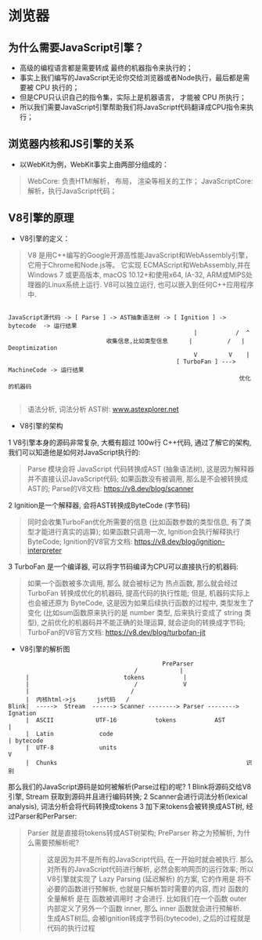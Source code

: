 # 浏览器

## 为什么需要JavaScript引擎？

- 高级的编程语言都是需要转成 最终的机器指令来执行的；
- 事实上我们编写的JavaScript无论你交给浏览器或者Node执行，最后都是需要被 CPU 执行的；
- 但是CPU只认识自己的指令集，实际上是机器语言， 才能被 CPU 所执行；
- 所以我们需要JavaScript引擎帮助我们将JavaScript代码翻译成CPU指令来执行；

## 浏览器内核和JS引擎的关系

- 以WebKit为例，WebKit事实上由两部分组成的：

> WebCore: 负责HTMl解析， 布局， 渲染等相关的工作；
> JavaScriptCore: 解析，执行JavaScript代码；

## V8引擎的原理

- V8引擎的定义：

> V8 是用C++编写的Google开源高性能JavaScript和WebAssembly引擎， 它用于Chrome和Node.js等。
> 它实现 ECMAScript和WebAssembly,并在Windows 7 或更高版本, macOS 10.12+和使用x64, IA-32, ARM或MIPS处理器的Linux系统上运行.
> V8可以独立运行, 也可以嵌入到任何C++应用程序中.

```

JavaScript源代码 -> [ Parse ] -> AST抽象语法树 -> [ Ignition ] -> bytecode  -> 运行结果
                                                     |           /  ^
                            收集信息,比如类型信息      |          /   | Deoptimization
                                                     V         V    |
                                                [ TurboFan ] ---> MachineCode -> 运行结果
                                                                  优化的机器码
                                                 
```

> 语法分析, 词法分析
> AST树: www.astexplorer.net

- V8引擎的架构

1 V8引擎本身的源码非常复杂, 大概有超过 100w行 C++代码, 通过了解它的架构, 我们可以知道他是如何对JavaScript执行的:
> Parse 模块会将 JavaScript 代码转换成AST (抽象语法树), 这是因为解释器并不直接认识JavaScript代码;
> 如果函数没有被调用, 那么是不会被转换成AST的;
> Parse的V8文档: https://v8.dev/blog/scanner

2 Ignition是一个解释器,  会将AST转换成ByteCode (字节码)
> 同时会收集TurboFan优化所需要的信息 (比如函数参数的类型信息, 有了类型才能进行真实的运算);
> 如果函数只调用一次, Ignition会执行解释执行 ByteCode;
> Ignition的V8官方文档: https://v8.dev/blog/ignition-interpreter

3 TurboFan 是一个编译器, 可以将字节码编译为CPU可以直接执行的机器码:
> 如果一个函数被多次调用, 那么 就会被标记为 热点函数, 那么就会经过 TurboFan 转换成优化的机器码, 提高代码的执行性能;
> 但是, 机器码实际上也会被还原为 ByteCode, 这是因为如果后续执行函数的过程中, 类型发生了变化 (比如sum函数原来执行的是 number 类型, 后来执行变成了 string 类型), 之前优化的机器码并不能正确的处理运算, 就会逆向的转换成字节码;
> TurboFan的V8官方文档: https://v8.dev/blog/turbofan-jit

- V8引擎的解析图

```
                                            PreParser
                                    /            |
     |                           tokens           |
     |                              /             V
     |                             /
     |  内核html->js      js代码   /
Blink|  ----->  Stream  ------> Scanner --------> Parser --------> Ignation
     |  ASCII            UTF-16           tokens           AST        |
     |  Latin             code                                        | bytecode
     |  UTF-8             units                                       V
     |  Chunks                                                      识别
```  

那么我们的JavaScript源码是如何被解析(Parse过程)的呢?
1 Blink将源码交给V8引擎, Stream 获取到源码并且进行编码转换;
2 Scanner会进行词法分析(lexical analysis), 词法分析会将代码转换成tokens
3 加下来tokens会被转换成AST树, 经过Parser和PerParser:
> Parser 就是直接将tokens转成AST树架构;
> PreParser 称之为预解析, 为什么需要预解析呢?
>
>> 这是因为并不是所有的JavaScript代码, 在一开始时就会被执行. 那么对所有的JavaScript代码进行解析, 必然会影响网页的运行效率;
>> 所以V8引擎就实现了 Lazy Parsing (延迟解析) 的方案, 它的作用是 将不必要的函数进行预解析, 也就是只解析暂时需要的内容, 而对
>> 函数的全量解析 是在 函数被调用时 才会进行.
>> 比如我们在一个函数 outer 内部定义了另外一个函数 inner, 那么 inner 函数就会进行预解析.  
> 生成AST树后, 会被Ignition转成字节码(bytecode), 之后的过程就是代码的执行过程 
